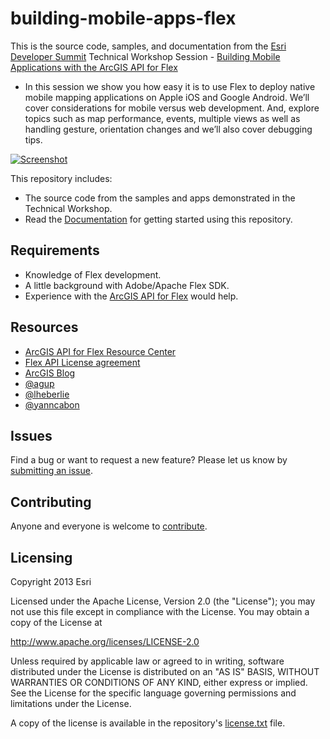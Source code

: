 # building-mobile-apps-flex
<!-- short description -->
This is the source code, samples, and documentation from the [Esri Developer Summit](http://www.esri.com/devsummit) Technical Workshop Session - [Building Mobile Applications with the ArcGIS API for Flex][1]

<!-- long description -->
* In this session we show you how easy it is to use Flex to deploy native mobile mapping applications on Apple iOS and Google Android. We’ll cover considerations for mobile versus web development. And, explore topics such as map performance, events, multiple views as well as handling gesture, orientation changes and we’ll also cover debugging tips.

<!-- thumbnail with hyperlink -->
[![Screenshot](../../wiki/assets/building-mobile-apps-flex.png "Screenshot")](../../wiki)

<!-- repository description -->
This repository includes:

* The source code from the samples and apps demonstrated in the Technical Workshop.
* Read the [Documentation](../../wiki) for getting started using this repository.

## Requirements
* Knowledge of Flex development.
* A little background with Adobe/Apache Flex SDK.
* Experience with the [ArcGIS API for Flex](http://links.esri.com/flex) would help.

## Resources
* [ArcGIS API for Flex Resource Center](http://links.esri.com/flex)
* [Flex API License agreement](http://www.esri.com/legal/pdfs/mla_e204_e300/english.pdf)
* [ArcGIS Blog](http://blogs.esri.com/esri/arcgis/tag/flex/)
* [@agup](http://twitter.com/agup)
* [@lheberlie](http://twitter.com/lheberlie)
* [@yanncabon](http://twitter.com/yanncabon)

## Issues

Find a bug or want to request a new feature?  Please let us know by [submitting an issue](../../issues).

## Contributing
Anyone and everyone is welcome to [contribute](CONTRIBUTING.md).

## Licensing
Copyright 2013 Esri

Licensed under the Apache License, Version 2.0 (the "License");
you may not use this file except in compliance with the License.
You may obtain a copy of the License at

   http://www.apache.org/licenses/LICENSE-2.0

Unless required by applicable law or agreed to in writing, software
distributed under the License is distributed on an "AS IS" BASIS,
WITHOUT WARRANTIES OR CONDITIONS OF ANY KIND, either express or implied.
See the License for the specific language governing permissions and
limitations under the License.

A copy of the license is available in the repository's [license.txt]( https://raw.github.com/Esri/arcgis-viewer-flex/master/license.txt) file.

[1]: http://events.esri.com/bpc/2013/dev_agenda/index.cfm?fa=Session_Detail_Form&SessionId=132&ScheduleId=236